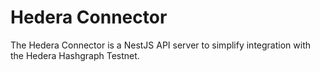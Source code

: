 # Hedera Connector

The Hedera Connector is a NestJS API server to simplify integration with the Hedera Hashgraph Testnet.